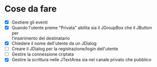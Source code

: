 # Cose da fare
- [x] Gestiere gli eventi
- [x] Quando l'utente preme "Privata" abilita sia il JGroupBox che il JButton per <br>l'inserimento del destinatario
- [x] Chiedere il nome dell'utente da un JDialog
- [ ] Creare il JDialog per la registrazione/login dell'utente
- [ ] Gestire la connessione criptata
- [x] Gestire la scrittura nelle JTextArea sia nel canale privato che pubblico